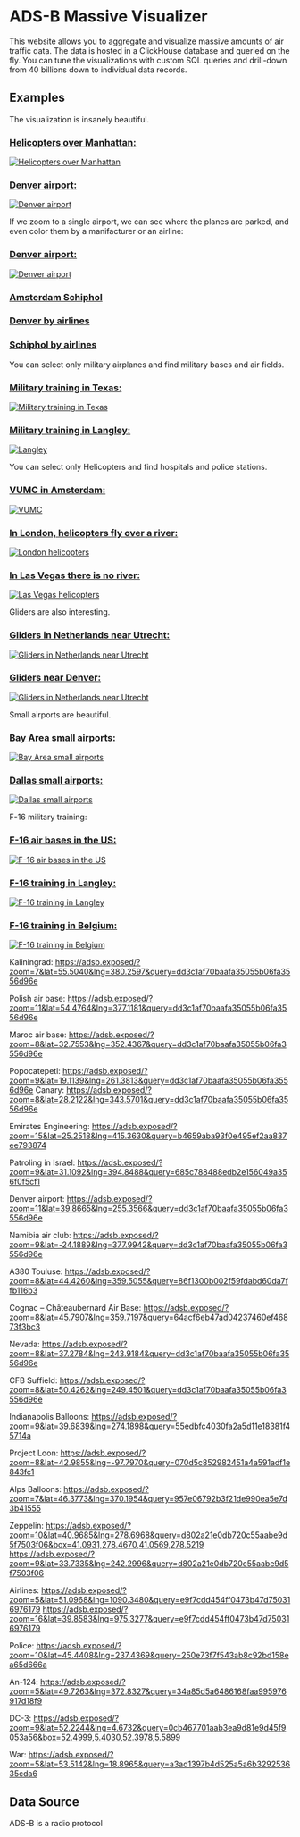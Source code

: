 # ADS-B Massive Visualizer

This website allows you to aggregate and visualize massive amounts of air traffic data. The data is hosted in a ClickHouse database and queried on the fly. You can tune the visualizations with custom SQL queries and drill-down from 40 billions down to individual data records.

## Examples

The visualization is insanely beautiful.

### [Helicopters over Manhattan:](https://adsb.exposed/?zoom=12&lat=40.7168&lng=285.9893&query=e18e8c8d6a1db73c63953798ad8919a9)
[![Helicopters over Manhattan](pictures/manhattan.png)](https://adsb.exposed/?zoom=12&lat=40.7168&lng=285.9893&query=e18e8c8d6a1db73c63953798ad8919a9)

### [Denver airport:](https://adsb.exposed/?zoom=11&lat=39.8665&lng=255.3566&query=dd3c1af70baafa35055b06fa3556d96e)
[![Denver airport](pictures/denver.png)](https://adsb.exposed/?zoom=12&lat=40.7168&lng=285.9893&query=e18e8c8d6a1db73c63953798ad8919a9)


If we zoom to a single airport, we can see where the planes are parked, and even color them by a manifacturer or an airline:

### [Denver airport:](https://adsb.exposed/?zoom=15&lat=39.8592&lng=255.3276&query=b4659aba93f0e495ef2aa837ee793874)
[![Denver airport](pictures/parking_denver.png)](https://adsb.exposed/?zoom=12&lat=40.7168&lng=285.9893&query=e18e8c8d6a1db73c63953798ad8919a9)

### [Amsterdam Schiphol](https://adsb.exposed/?zoom=14&lat=52.3103&lng=364.7577&query=b4659aba93f0e495ef2aa837ee793874)

### [Denver by airlines](https://adsb.exposed/?zoom=14&lat=39.8629&lng=255.3427&query=685c788488edb2e156049a356f0f5cf1)
### [Schiphol by airlines](https://adsb.exposed/?zoom=14&lat=52.3103&lng=364.7577&query=685c788488edb2e156049a356f0f5cf1)


You can select only military airplanes and find military bases and air fields.

### [Military training in Texas:](https://adsb.exposed/?zoom=7&lat=32.1944&lng=261.9682&query=64acf6eb47ad04237460ef46873f3bc3)
[![Military training in Texas](pictures/military_texas.png)](https://adsb.exposed/?zoom=7&lat=32.1944&lng=261.9682&query=64acf6eb47ad04237460ef46873f3bc3)

### [Military training in Langley:](https://adsb.exposed/?zoom=8&lat=37.7408&lng=285.7004&query=64acf6eb47ad04237460ef46873f3bc3)
[![Langley](pictures/langley.png)](https://adsb.exposed/?zoom=8&lat=37.7408&lng=285.7004&query=64acf6eb47ad04237460ef46873f3bc3)


You can select only Helicopters and find hospitals and police stations.

### [VUMC in Amsterdam:](https://adsb.exposed/?zoom=12&lat=52.3446&lng=364.8814&query=e18e8c8d6a1db73c63953798ad8919a9)
[![VUMC](pictures/vumc.png)](https://adsb.exposed/?zoom=12&lat=52.3446&lng=364.8814&query=e18e8c8d6a1db73c63953798ad8919a9)

### [In London, helicopters fly over a river:](https://adsb.exposed/?zoom=12&lat=51.5079&lng=359.8960&query=e18e8c8d6a1db73c63953798ad8919a9)
[![London helicopters](pictures/london_heli.png)](https://adsb.exposed/?zoom=12&lat=51.5079&lng=359.8960&query=e18e8c8d6a1db73c63953798ad8919a9)

### [In Las Vegas there is no river:](https://adsb.exposed/?zoom=10&lat=36.1374&lng=244.8811&query=e18e8c8d6a1db73c63953798ad8919a9)
[![Las Vegas helicopters](pictures/las_vegas_heli.png)](https://adsb.exposed/?zoom=10&lat=36.1374&lng=244.8811&query=e18e8c8d6a1db73c63953798ad8919a9)


Gliders are also interesting.

### [Gliders in Netherlands near Utrecht:](https://adsb.exposed/?zoom=11&lat=52.1407&lng=365.3043&query=d0df937d8c601cb73c7e4721bea5b7f9)
[![Gliders in Netherlands near Utrecht](pictures/gliders_utrecht.png)](https://adsb.exposed/?zoom=11&lat=52.1407&lng=365.3043&query=d0df937d8c601cb73c7e4721bea5b7f9)

### [Gliders near Denver:](https://adsb.exposed/?zoom=9&lat=39.6691&lng=255.2838&query=d0df937d8c601cb73c7e4721bea5b7f9)
[![Gliders in Netherlands near Utrecht](pictures/gliders_denver.png)](https://adsb.exposed/?zoom=9&lat=39.6691&lng=255.2838&query=d0df937d8c601cb73c7e4721bea5b7f9)


Small airports are beautiful.

### [Bay Area small airports:](https://adsb.exposed/?zoom=9&lat=37.8100&lng=238.0987&query=045cd07e7640e0b6b0d10cf0fd80282c)
[![Bay Area small airports](pictures/small_bay_area.png)](https://adsb.exposed/?zoom=9&lat=37.8100&lng=238.0987&query=045cd07e7640e0b6b0d10cf0fd80282c)

### [Dallas small airports:](https://adsb.exposed/?zoom=9&lat=32.9119&lng=262.9988&query=045cd07e7640e0b6b0d10cf0fd80282c)
[![Dallas small airports](pictures/small_dallas.png)](https://adsb.exposed/?zoom=9&lat=32.9119&lng=262.9988&query=045cd07e7640e0b6b0d10cf0fd80282c)


F-16 military training:

### [F-16 air bases in the US:](https://adsb.exposed/?zoom=5&lat=37.0900&lng=267.1385&query=b8af6c7320f23c451d629cea6ae21826)
[![F-16 air bases in the US](pictures/f16_us.png)](https://adsb.exposed/?zoom=5&lat=37.0900&lng=267.1385&query=b8af6c7320f23c451d629cea6ae21826)

### [F-16 training in Langley:](https://adsb.exposed/?zoom=8&lat=37.4530&lng=284.7047&query=b8af6c7320f23c451d629cea6ae21826)
[![F-16 training in Langley](pictures/f16_us.png)](https://adsb.exposed/?zoom=8&lat=37.4530&lng=284.7047&query=b8af6c7320f23c451d629cea6ae21826)

### [F-16 training in Belgium:](https://adsb.exposed/?zoom=9&lat=51.3529&lng=365.6607&query=b8af6c7320f23c451d629cea6ae21826)
[![F-16 training in Belgium](pictures/f16_us.png)](https://adsb.exposed/?zoom=9&lat=51.3529&lng=365.6607&query=b8af6c7320f23c451d629cea6ae21826)

Kaliningrad:
https://adsb.exposed/?zoom=7&lat=55.5040&lng=380.2597&query=dd3c1af70baafa35055b06fa3556d96e

Polish air base:
https://adsb.exposed/?zoom=11&lat=54.4764&lng=377.1181&query=dd3c1af70baafa35055b06fa3556d96e

Maroc air base:
https://adsb.exposed/?zoom=8&lat=32.7553&lng=352.4367&query=dd3c1af70baafa35055b06fa3556d96e

Popocatepetl: https://adsb.exposed/?zoom=9&lat=19.1139&lng=261.3813&query=dd3c1af70baafa35055b06fa3556d96e
Canary: https://adsb.exposed/?zoom=8&lat=28.2122&lng=343.5701&query=dd3c1af70baafa35055b06fa3556d96e

Emirates Engineering: https://adsb.exposed/?zoom=15&lat=25.2518&lng=415.3630&query=b4659aba93f0e495ef2aa837ee793874

Patroling in Israel: https://adsb.exposed/?zoom=9&lat=31.1092&lng=394.8488&query=685c788488edb2e156049a356f0f5cf1

Denver airport: https://adsb.exposed/?zoom=11&lat=39.8665&lng=255.3566&query=dd3c1af70baafa35055b06fa3556d96e

Namibia air club: https://adsb.exposed/?zoom=9&lat=-24.1889&lng=377.9942&query=dd3c1af70baafa35055b06fa3556d96e

A380 Touluse: https://adsb.exposed/?zoom=8&lat=44.4260&lng=359.5055&query=86f1300b002f59fdabd60da7ffb116b3

Cognac – Châteaubernard Air Base: https://adsb.exposed/?zoom=8&lat=45.7907&lng=359.7197&query=64acf6eb47ad04237460ef46873f3bc3

Nevada: https://adsb.exposed/?zoom=8&lat=37.2784&lng=243.9184&query=dd3c1af70baafa35055b06fa3556d96e

CFB Suffield: https://adsb.exposed/?zoom=8&lat=50.4262&lng=249.4501&query=dd3c1af70baafa35055b06fa3556d96e

Indianapolis Balloons: https://adsb.exposed/?zoom=9&lat=39.6839&lng=274.1898&query=55edbfc4030fa2a5d11e18381f45714a

Project Loon: https://adsb.exposed/?zoom=8&lat=42.9855&lng=-97.7970&query=070d5c852982451a4a591adf1e843fc1

Alps Balloons: https://adsb.exposed/?zoom=7&lat=46.3773&lng=370.1954&query=957e06792b3f21de990ea5e7d3b41555

Zeppelin: https://adsb.exposed/?zoom=10&lat=40.9685&lng=278.6968&query=d802a21e0db720c55aabe9d5f7503f06&box=41.0931,278.4670,41.0569,278.5219
https://adsb.exposed/?zoom=9&lat=33.7335&lng=242.2996&query=d802a21e0db720c55aabe9d5f7503f06


Airlines:
https://adsb.exposed/?zoom=5&lat=51.0968&lng=1090.3480&query=e9f7cdd454ff0473b47d750316976179
https://adsb.exposed/?zoom=16&lat=39.8583&lng=975.3277&query=e9f7cdd454ff0473b47d750316976179

Police: https://adsb.exposed/?zoom=10&lat=45.4408&lng=237.4369&query=250e73f7f543ab8c92bd158ea65d666a

An-124: https://adsb.exposed/?zoom=5&lat=49.7263&lng=372.8327&query=34a85d5a6486168faa995976917d18f9

DC-3: https://adsb.exposed/?zoom=9&lat=52.2244&lng=4.6732&query=0cb467701aab3ea9d81e9d45f9053a56&box=52.4999,5.4030,52.3978,5.5899

War: https://adsb.exposed/?zoom=5&lat=53.5142&lng=18.8965&query=a3ad1397b4d525a5a6b329253635cda6


## Data Source

ADS-B is a radio protocol

